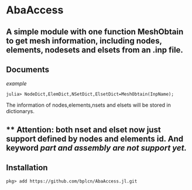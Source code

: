 # AbaAccess
A simple module with one function MeshObtain to get mesh information, including nodes, elements, nodesets and elsets from an .inp file.
---
## Documents
*example*
```
julia> NodeDict,ElemDict,NSetDict,ElsetDict=MeshObtain(InpName);
```
The information of nodes,elements,nsets and elsets will be stored in dictionarys.

** Attention: both nset and elset now just support defined by nodes and elements id. And keyword *part and *assembly are not support yet.**
---
## Installation
```
pkg> add https://github.com/bplcn/AbaAccess.jl.git
```
